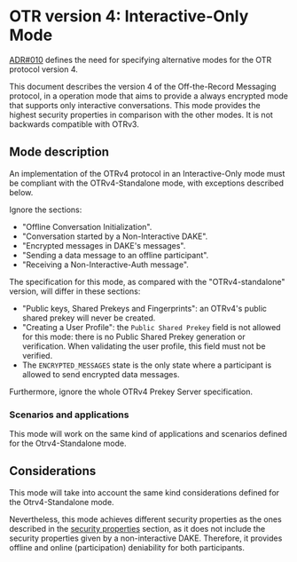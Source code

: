 # OTR version 4: Interactive-Only Mode

[ADR#010](https://github.com/otrv4/otrv4/tree/master/architecture-decisions)
defines the need for specifying alternative modes for the OTR protocol
version 4.

This document describes the version 4 of the Off-the-Record Messaging protocol,
in a operation mode that aims to provide a always encrypted mode that supports
only interactive conversations. This mode provides the highest security
properties in comparison with the other modes. It is not backwards compatible
with OTRv3.

## Mode description

An implementation of the OTRv4 protocol in an Interactive-Only mode must be
compliant with the OTRv4-Standalone mode, with exceptions described below.

Ignore the sections:

- "Offline Conversation Initialization".
- "Conversation started by a Non-Interactive DAKE".
- "Encrypted messages in DAKE's messages".
- "Sending a data message to an offline participant".
- "Receiving a Non-Interactive-Auth message".

The specification for this mode, as compared with the "OTRv4-standalone"
version, will differ in these sections:

- "Public keys, Shared Prekeys and Fingerprints": an OTRv4's public shared
  prekey will never be created.
- "Creating a User Profile": the `Public Shared Prekey` field is not allowed
  for this mode: there is no Public Shared Prekey generation or verification.
  When validating the user profile, this field must not be verified.
- The `ENCRYPTED_MESSAGES` state is the only state where a participant is
  allowed to send encrypted data messages.

Furthermore, ignore the whole OTRv4 Prekey Server specification.

### Scenarios and applications

This mode will work on the same kind of applications and scenarios defined
for the Otrv4-Standalone mode.

## Considerations

This mode will take into account the same kind considerations defined for the
Otrv4-Standalone mode.

Nevertheless, this mode achieves different security properties as the ones
described in the [security properties](../otrv4.md#security-properties) section,
as it does not include the security properties given by a non-interactive DAKE.
Therefore, it provides offline and online (participation) deniability for both
participants.